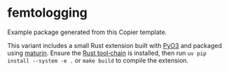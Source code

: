 # femtologging

Example package generated from this Copier template.

This variant includes a small Rust extension built with [PyO3](https://pyo3.rs/)
and packaged using [maturin](https://maturin.rs/). Ensure the
[Rust tool‑chain](https://www.rust-lang.org/tools/install) is installed, then
run `uv pip install --system -e .` or `make build` to compile the extension.
